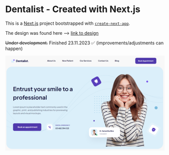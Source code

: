 # Dentalist - Created with Next.js

This is a [Next.js](https://nextjs.org/) project bootstrapped with [`create-next-app`](https://github.com/vercel/next.js/tree/canary/packages/create-next-app).

The design was found here --> [link to design](https://ui8.net/edzjey-store/products/dental-landing-page)

~~Under development.~~
Finished 23.11.2023 ✅ (improvements/adjustments can happen)

![The Website](./public/Screenshot_1.png)
